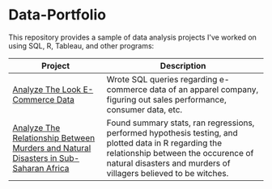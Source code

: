 # Data-Portfolio
This repository provides a sample of data analysis projects I've worked on using SQL, R, Tableau, and other programs:

Project | Description
------- | -----------------
[Analyze The Look E-Commerce Data](https://github.com/zabby23/data-portfolio/tree/main/Analyze_The_Look_Ecommerce_Data) | Wrote SQL queries regarding e-commerce data of an apparel company, figuring out sales performance, consumer data, etc. |
[Analyze The Relationship Between Murders and Natural Disasters in Sub-Saharan Africa](https://github.com/zabby23/data-portfolio/tree/main/Analyze_the_relationship_between_natural_disasters_and_murders) | Found summary stats, ran regressions, performed hypothesis testing, and plotted data in R regarding the relationship between the occurence of natural disasters and murders of villagers believed to be witches. |
